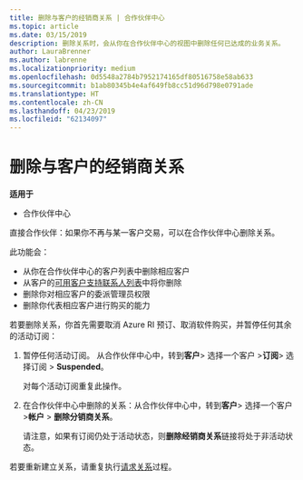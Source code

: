 ```yaml
---
title: 删除与客户的经销商关系 | 合作伙伴中心
ms.topic: article
ms.date: 03/15/2019
description: 删除关系时，会从你在合作伙伴中心的视图中删除任何已达成的业务关系。
author: LauraBrenner
ms.author: labrenne
ms.localizationpriority: medium
ms.openlocfilehash: 0d5548a2784b7952174165df80516758e58ab633
ms.sourcegitcommit: b1ab80345b4e4af649fb8cc51d96d798e0791ade
ms.translationtype: HT
ms.contentlocale: zh-CN
ms.lasthandoff: 04/23/2019
ms.locfileid: "62134097"
---
```

# <a name="remove-a-reseller-relationship-with-a-customer"></a>删除与客户的经销商关系

**适用于**

-   合作伙伴中心

直接合作伙伴：如果你不再与某一客户交易，可以在合作伙伴中心删除关系。 

此功能会：
*  从你在合作伙伴中心的客户列表中删除相应客户
*  从客户的[可用客户支持联系人列表](assign-support-contacts.md)中将你删除
*  删除你对相应客户的委派管理员权限
*  删除你代表相应客户进行购买的能力

若要删除关系，你首先需要取消 Azure RI 预订、取消软件购买，并暂停任何其余的活动订阅：
1. 暂停任何活动订阅。 从合作伙伴中心中，转到**客户**> 选择一个客户 >**订阅**> 选择订阅 > **Suspended**。 

   对每个活动订阅重复此操作。

2. 在合作伙伴中心中删除的关系：从合作伙伴中心中，转到**客户**> 选择一个客户 >**帐户** > **删除分销商关系**。

   请注意，如果有订阅仍处于活动状态，则**删除经销商关系**链接将处于非活动状态。 

若要重新建立关系，请重复执行[请求关系](request-a-relationship-with-a-customer.md)过程。
